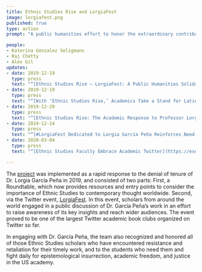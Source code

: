 ```yaml
---
title: Ethnic Studies Rise and LorgiaFest
image: lorgiafest.png
published: true
type: action
prompt: "A public humanities effort to honor the extraordinary contributions of scholar Dr. Lorgia García Peña. “Ethnic Studies Rise” was conceived and brought to fruition by Raj Chetty (San Diego State University), Katerina Gonzalez Seligmann (Emerson College), and XP moderator Alex Gil (Columbia University)."

people:
- Katerina Gonzalez Seligmann
- Raj Chetty
- Alex Gil
updates:
- date: 2019-12-19
  type: press
  text: "“[Ethnic Studies Rise — LorgiaFest: A Public Humanities Solidarity Action with Dr. Lorgia García Peña](https://esendom.com/notis/2019/12/19/c3dtbjjwl4kbocknf1gwf35z322n4a),” in *ESENDOM* by Nelson Santana."
- date: 2019-12-19
  type: press
  text: "“[With ‘Ethnic Studies Rise,’ Academics Take a Stand for Latina Professor Denied Tenure at Harvard](https://www.latinorebels.com/2019/12/19/ethnicstudiesrise/),” in *Latino Rebels* by Amanda Alcántara."
- date: 2019-12-20
  type: press
  text: "“[Ethnic Studies Rise: The Academic Response to Professor Lorgia García-Peña’s Tenure Denial](https://belatina.com/lorgia-fest-ethnic-studies-rise/),” in *BELatina* by Yamily Habib."
- date: 2019-12-24
  type: press
  text: "“[#LorgiaFest Dedicated to Lorgia García Peña Reinforces Need for Ethnic Studies, EsenDom](https://esendom.com/notis/2019/12/23/lorgiafest),” in *ESENDOM* by Nelson Santana."
- date: 2020-03-04
  type: press
  text: "“[Ethnic Studies Faculty Embrace Academic Twitter](https://esendom.com/notis/2019/12/23/lorgiafest),” in *Diverse Issues in Higher Education* by Sara Weissman."

---
```


The [project](https://ethnicrise.github.io/) was implemented as a rapid response to the denial of tenure of Dr. Lorgia García
Peña in 2019, and consisted of two parts: First, a Roundtable, which now provides resources and
entry points to consider the importance of Ethnic Studies to contemporary thought worldwide.
Second, via the Twitter event, [LorgiaFest](https://twitter.com/hashtag/lorgiafest?lang=en). In
this event, scholars from around the world engaged in a public discussion of Dr. García Peña’s
work in an effort to raise awareness of its key insights and reach wider audiences. The event
proved to be one of the largest Twitter academic book clubs organized on Twitter so far. 

In engaging with Dr. García Peña, the team also recognized and honored all of those Ethnic
Studies scholars who have encountered resistance and retaliation for their timely work, and to
the students who need them and fight daily for epistemological insurrection, academic freedom,
and justice in the US academy.





